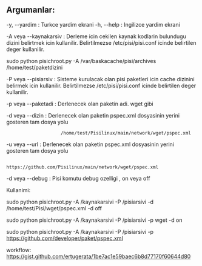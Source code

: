 
Argumanlar:
---------------------------
-y, --yardim          : Turkce yardim ekrani
-h, --help            : Ingilizce yardim ekrani

-A veya --kaynakarsiv : Derleme icin cekilen kaynak kodlarin bulundugu
                        dizini belirtmek icin kullanilir. Belirtilmezse
                        /etc/pisi/pisi.conf icinde belirtilen deger
                        kullanilir.

  sudo python pisichroot.py -A /var/baskacache/pisi/archives /home/test/paketdizini

-P veya --pisiarsiv   : Sisteme kurulacak olan pisi paketleri icin cache
                        dizinini belirmek icin kullanilir.  Belirtilmezse
                        /etc/pisi/pisi.conf icinde belirtilen deger kullanilir.

-p veya --paketadi    : Derlenecek olan paketin adi.  wget gibi

-d veya --dizin       : Derlenecek olan paketin pspec.xml dosyasinin yerini gosteren
                        tam dosya yolu

                        /home/test/Pisilinux/main/network/wget/pspec.xml

-u veya --url         : Derlenecek olan paketin pspec.xml dosyasinin yerini gosteren
                        tam dosya yolu

                       https://github.com/Pisilinux/main/network/wget/pspec.xml

-d veya --debug       : Pisi komutu debug ozelligi , on veya off

Kullanimi:

sudo python pisichroot.py -A /kaynakarsivi -P /pisiarsivi -d /home/test/Pisi/wget/pspec.xml -d off

sudo python pisichroot.py -A /kaynakarsivi -P /pisiarsivi -p wget -d on

sudo python pisichroot.py -A /kaynakarsivi -P /pisiarsivi -p https://github.com/developer/paket/pspec.xml

workflow: https://gist.github.com/ertugerata/1be7ac1e59baec6b8d77170f60644d80 
